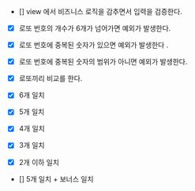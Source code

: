 - [] view 에서 비즈니스 로직을 감추면서 입력을 검증한다.

- [x] 로또 번호의 개수가 6개가 넘어가면 예외가 발생한다.
- [x] 로또 번호에 중복된 숫자가 있으면 예외가 발생한다 .
- [x] 로또 번호에 중복된 숫자의 범위가 아니면 예외가 발생한다.

- [x] 로또끼리 비교를 한다.
- [x] 6개 일치
- [x] 5개 일치
- [x] 4개 일치
- [x] 3개 일치
- [x] 2개 이하 일치

- [] 5개 일치 + 보너스 일치
